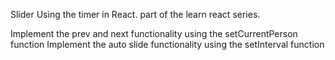 Slider 
Using the timer in React.
part of the learn react series.

Implement the prev and next functionality using the setCurrentPerson function 
Implement the auto slide functionality using the setInterval function


